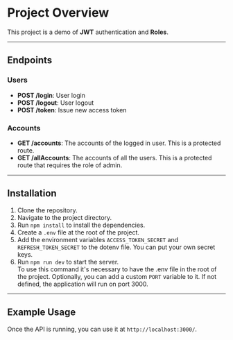 # Project Overview

This project is a demo of **JWT** authentication and **Roles**.

---

## Endpoints

### Users

- **POST /login**: User login
- **POST /logout**: User logout
- **POST /token**: Issue new access token

### Accounts

- **GET /accounts**: The accounts of the logged in user. This is a protected route.
- **GET /allAccounts**: The accounts of all the users. This is a protected route that requires the role of admin.

---

## Installation

1. Clone the repository.
2. Navigate to the project directory.
3. Run `npm install` to install the dependencies.
4. Create a `.env` file at the root of the project.
5. Add the environment variables `ACCESS_TOKEN_SECRET` and `REFRESH_TOKEN_SECRET` to the dotenv file.
   You can put your own secret keys.
6. Run `npm run dev` to start the server.  
   To use this command it's necessary to have the .env file in the root of the project. Optionally, you can add a custom `PORT` variable to it. If not defined, the application will run on port 3000.

---

## Example Usage

Once the API is running, you can use it at `http://localhost:3000/`.
